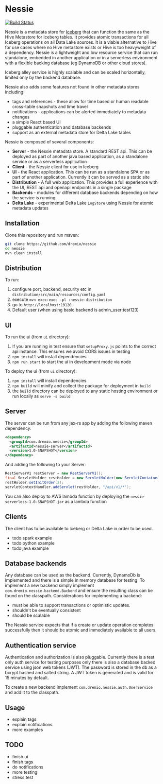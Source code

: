# Nessie

[![Build Status](https://travis-ci.org/dremio/nessie.svg?branch=master)](https://travis-ci.org/dremio/nessie)

Nessie is a metadata store for [Iceberg](https://iceberg.incubator.apache.org/) that can function the same as the
Hive Metastore for Iceberg tables. It provides atomic transactions for all Iceberg operations on all Data Lake sources.
It is a viable alternative to Hive for use cases where no Hive metastore exists or Hive is too heavyweight of a dependency.
Nessie is a lightweight and low resource service that can run standalone, embedded in another application or in a
 serverless environment with a flexible backing database (eg DynamoDB or other cloud stores).

Iceberg alley service is highly scalable and can be scaled horizontally, limited only by the backend database.

Nessie also adds some features not found in other metadata stores including:
* tags and references - these allow for time based or human readable cross-table snapshots and time travel
* notifications - applications can be alerted immediately to metadata changes
* a simple React based UI 
* pluggable authentication and database backends
* support as an external metadata store for Delta Lake tables

Nessie is composed of several components:
* **Server** - the Nessie metadata store. A standard REST api. This can be deployed as part
of another java based application, as a standalone service or as a serverless application
* **Client** - the Nessie client for use in Iceberg
* **UI** - the React application. This can be run as a standalone SPA or as part of another application. Currently
it can be served as a static site
* **Distribution** - A full web application. This provides a full experience with the UI, REST api and openapi endpoints
in a single package
* **Backends** - modules for different database backends depending on how the service is running
* **Delta Lake** - experimental Delta Lake `LogStore` using Nessie for atomic metadata updates

## Installation

Clone this repository and run maven:
```bash
git clone https://github.com/dremio/nessie
cd nessie
mvn clean install
```

## Distribution
To run:
1. configure port, backend, security etc in `distribution/src/main/resources/config.yaml`
2. execute `mvn exec:exec -pl :nessie-distribution`
3. go to `http://localhost:19120`
4. Default user (when using basic backend is admin_user:test123)

## UI 
To run the ui (from `ui` directory):
1. If you are running in test ensure that `setupProxy.js` points to the correct api instance. This ensures we avoid CORS
issues in testing
2. `npm install` will install dependencies
3. `npm run start` to start the ui in development mode via node

To deploy the ui (from `ui` directory):
1. `npm install` will install dependencies
2. `npm build` will minify and collect the package for deployment in `build`
3. the `build` directory can be deployed to any static hosting environment or run locally as `serve -s build`

## Server
The server can be run from any jax-rs app by adding the following maven dependency:

```xml
<dependency>
  <groupId>com.dremio.nessie</groupId>
  <artifactId>nessie-server</artifactId>
  <version>1.0-SNAPSHOT</version>
</dependency>
```
And adding the following to your Server:

```java
RestServerV1 restServer = new RestServerV1();
final ServletHolder restHolder = new ServletHolder(new ServletContainer(restServer));
restHolder.setInitOrder(2);
servletContextHandler.addServlet(restHolder, "/api/v1/*");
```

You can also deploy to AWS lambda function by deploying the `nessie-serverless-1.0-SNAPSHOT.jar` as a lambda 
function

## Clients

The client has to be available to Iceberg or Delta Lake in order to be used. 
 * todo spark example
 * todo python example
 * todo java example
 
## Database backends

Any database can be used as the backend. Currently, DynamoDb is implemented and there is a simple in memory
database for testing. To implement a new backend simply implement `com.dremio.nessie.backend.Backend` and ensure the 
resulting class can be found on the classpath. Considerations for implementing a backend:

* must be able to support transactions or optimistic updates. 
* shouldn't be eventually consistent
* should be scalable

The Nessie service expects that if a create or update operation completes successfully then it should be atomic 
and immediately available to all users.

## Authentication service

Authentication and authorization is also pluggable. Currently there is a test only auth service for testing purposes only
there is also a database backed service using json web tokens (JWT). The password is stored in the db as a bcrypt hashed 
and salted string. A JWT token is generated and is valid for 15 minutes by default. 

To create a new backend implement `com.dremio.nessie.auth.UserService` and add it to the classpath.

## Usage

* explain tags
* explain notifications
* more examples

## TODO

* finish ui
* finish tags
* do notifications
* more testing
* stress test
